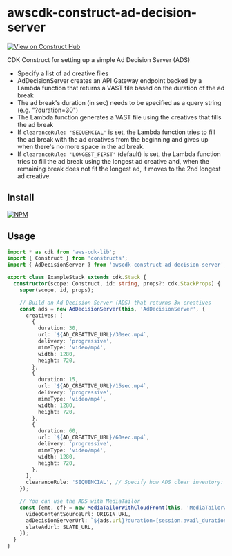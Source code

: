 # awscdk-construct-ad-decision-server
[![View on Construct Hub](https://constructs.dev/badge?package=awscdk-construct-ad-decision-server)](https://constructs.dev/packages/awscdk-construct-ad-decision-server)

CDK Construct for setting up a simple Ad Decision Server (ADS)
* Specify a list of ad creative files
* AdDecisionServer creates an API Gateway endpoint backed by a Lambda function that returns a VAST file based on the duration of the ad break
* The ad break's duration (in sec) needs to be specified as a query string (e.g. "?duration=30")
* The Lambda function generates a VAST file using the creatives that fills the ad break
* If `clearanceRule: 'SEQUENCIAL'` is set, the Lambda function tries to fill the ad break with the ad creatives from the beginning and gives up when there's no more space in the ad break.
* If `clearanceRule: 'LONGEST_FIRST'` (default) is set, the Lambda function tries to fill the ad break using the longest ad creative and, when the remaining break does not fit the longest ad, it moves to the 2nd longest ad creative.


## Install
[![NPM](https://nodei.co/npm/awscdk-construct-ad-decision-server.png?mini=true)](https://nodei.co/npm/awscdk-construct-ad-decision-server/)

## Usage
```ts
import * as cdk from 'aws-cdk-lib';
import { Construct } from 'constructs';
import { AdDecisionServer } from 'awscdk-construct-ad-decision-server';

export class ExampleStack extends cdk.Stack {
  constructor(scope: Construct, id: string, props?: cdk.StackProps) {
    super(scope, id, props);

    // Build an Ad Decision Server (ADS) that returns 3x creatives
    const ads = new AdDecisionServer(this, 'AdDecisionServer', {
      creatives: [
        {
          duration: 30,
          url: `${AD_CREATIVE_URL}/30sec.mp4`,
          delivery: 'progressive',
          mimeType: 'video/mp4',
          width: 1280,
          height: 720,
        },
        {
          duration: 15,
          url: `${AD_CREATIVE_URL}/15sec.mp4`,
          delivery: 'progressive',
          mimeType: 'video/mp4',
          width: 1280,
          height: 720,
        },
        {
          duration: 60,
          url: `${AD_CREATIVE_URL}/60sec.mp4`,
          delivery: 'progressive',
          mimeType: 'video/mp4',
          width: 1280,
          height: 720,
        },
      ],
      clearanceRule: 'SEQUENCIAL', // Specify how ADS clear inventory: LONGEST_FIRST (defalut) or SEQUENCIAL
    });

    // You can use the ADS with MediaTailor
    const {emt, cf} = new MediaTailorWithCloudFront(this, 'MediaTailorWithCloudFront', {
      videoContentSourceUrl: ORIGIN_URL,
      adDecisionServerUrl: `${ads.url}?duration=[session.avail_duration_secs]`,
      slateAdUrl: SLATE_URL,
    });
  }
}
```
